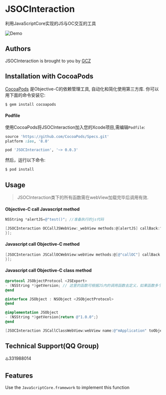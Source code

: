 # JSOCInteraction
利用JavaScriptCore实现的JS与OC交互的工具

![Demo](demo.gif)

## Authors
JSOCInteraction is brought to you by [GCZ](https://github.com/GongChuanZan)

## Installation with CocoaPods

[CocoaPods](http://cocoapods.org) 是Objective-C的依赖管理工具, 自动化和简化使用第三方库. 你可以用下面的命令安装它:

```bash
$ gem install cocoapods
```

#### Podfile

使用CocoaPods将JSOCInteraction加入您的Xcode项目,需编辑`Podfile`:

```ruby
source 'https://github.com/CocoaPods/Specs.git'
platform :ios, '8.0'

pod 'JSOCInteraction', '~> 0.0.3'
```

然后，运行以下命令:

```bash
$ pod install
```

## Usage
> JSOCInteraction类下的所有函数需在webView加载完毕后调用有效.

#### Objective-C call Javascript method

```objective-c
NSString *alertJS=@"test()"; //准备执行的js代码

[JSOCInteraction OCCallJSWebView:_webView methods:@[alertJS] callBack:^(BOOL success, NSError *error) {
}];
```

#### Javascript call Objective-C method

```objective-c
[JSOCInteraction JSCallOCWebView:webView methods:@[@"callOC"] callBack:^(NSString *method, NSArray *params) {
}];
```

#### Javascript call Objective-C class method

```objective-c
@protocol JSObjectProtocol <JSExport>
- (NSString *)getVersion; // 这里的函数可根据JS内的调用函数去定义，如果函数多个可在这里添加
@end

@interface JSObject : NSObject <JSObjectProtocol>
@end

@implementation JSObject
- (NSString *)getVersion{return @"1.0.0";}
@end

[JSOCInteraction JSCallClassWebView:webView name:@"mApplication" toObject:[JSObject new]];
```

## Technical Support(QQ Group)
♨️331988014

## Features
Use the `JavaScriptCore.framework` to implement this function




